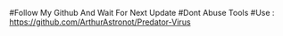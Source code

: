 #Follow My Github And Wait For Next Update
#Dont Abuse Tools
#Use : https://github.com/ArthurAstronot/Predator-Virus
